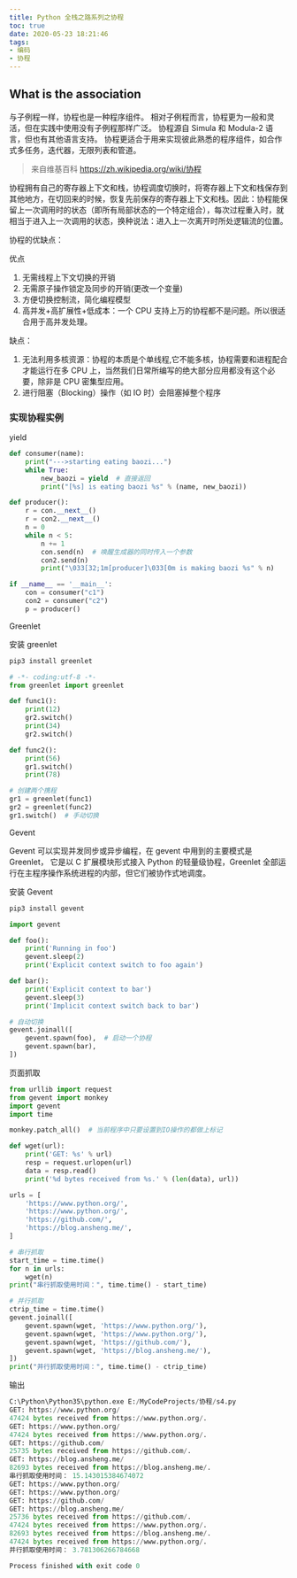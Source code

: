 ```yaml
---
title: Python 全栈之路系列之协程
toc: true
date: 2020-05-23 18:21:46
tags:
- 编码
- 协程
---
```


## What is the association

与子例程一样，协程也是一种程序组件。 相对子例程而言，协程更为一般和灵活，但在实践中使用没有子例程那样广泛。 协程源自 Simula 和 Modula-2 语言，但也有其他语言支持。 协程更适合于用来实现彼此熟悉的程序组件，如合作式多任务，迭代器，无限列表和管道。

> 来自维基百科 https://zh.wikipedia.org/wiki/协程

协程拥有自己的寄存器上下文和栈，协程调度切换时，将寄存器上下文和栈保存到其他地方，在切回来的时候，恢复先前保存的寄存器上下文和栈。因此：协程能保留上一次调用时的状态（即所有局部状态的一个特定组合），每次过程重入时，就相当于进入上一次调用的状态，换种说法：进入上一次离开时所处逻辑流的位置。

协程的优缺点：

优点

1. 无需线程上下文切换的开销
2. 无需原子操作锁定及同步的开销(更改一个变量)
3. 方便切换控制流，简化编程模型
4. 高并发+高扩展性+低成本：一个 CPU 支持上万的协程都不是问题。所以很适合用于高并发处理。

缺点：

1. 无法利用多核资源：协程的本质是个单线程,它不能多核，协程需要和进程配合才能运行在多 CPU 上，当然我们日常所编写的绝大部分应用都没有这个必要，除非是 CPU 密集型应用。
2. 进行阻塞（Blocking）操作（如 IO 时）会阻塞掉整个程序

### 实现协程实例

yield

```python
def consumer(name):
    print("--->starting eating baozi...")
    while True:
        new_baozi = yield  # 直接返回
        print("[%s] is eating baozi %s" % (name, new_baozi))

def producer():
    r = con.__next__()
    r = con2.__next__()
    n = 0
    while n < 5:
        n += 1
        con.send(n)  # 唤醒生成器的同时传入一个参数
        con2.send(n)
        print("\033[32;1m[producer]\033[0m is making baozi %s" % n)

if __name__ == '__main__':
    con = consumer("c1")
    con2 = consumer("c2")
    p = producer()
```

Greenlet

安装 greenlet

```bash
pip3 install greenlet
```

```python
# -*- coding:utf-8 -*-
from greenlet import greenlet

def func1():
    print(12)
    gr2.switch()
    print(34)
    gr2.switch()

def func2():
    print(56)
    gr1.switch()
    print(78)

# 创建两个携程
gr1 = greenlet(func1)
gr2 = greenlet(func2)
gr1.switch()  # 手动切换
```

Gevent 

Gevent 可以实现并发同步或异步编程，在 gevent 中用到的主要模式是 Greenlet， 它是以 C 扩展模块形式接入 Python 的轻量级协程，Greenlet 全部运行在主程序操作系统进程的内部，但它们被协作式地调度。

安装 Gevent

```bash
pip3 install gevent
```

```python
import gevent

def foo():
    print('Running in foo')
    gevent.sleep(2)
    print('Explicit context switch to foo again')

def bar():
    print('Explicit context to bar')
    gevent.sleep(3)
    print('Implicit context switch back to bar')

# 自动切换
gevent.joinall([
    gevent.spawn(foo),  # 启动一个协程
    gevent.spawn(bar),
])
```

页面抓取

```python
from urllib import request
from gevent import monkey
import gevent
import time

monkey.patch_all()  # 当前程序中只要设置到IO操作的都做上标记

def wget(url):
    print('GET: %s' % url)
    resp = request.urlopen(url)
    data = resp.read()
    print('%d bytes received from %s.' % (len(data), url))

urls = [
    'https://www.python.org/',
    'https://www.python.org/',
    'https://github.com/',
    'https://blog.ansheng.me/',
]

# 串行抓取
start_time = time.time()
for n in urls:
    wget(n)
print("串行抓取使用时间：", time.time() - start_time)

# 并行抓取
ctrip_time = time.time()
gevent.joinall([
    gevent.spawn(wget, 'https://www.python.org/'),
    gevent.spawn(wget, 'https://www.python.org/'),
    gevent.spawn(wget, 'https://github.com/'),
    gevent.spawn(wget, 'https://blog.ansheng.me/'),
])
print("并行抓取使用时间：", time.time() - ctrip_time)
```

输出
```python
C:\Python\Python35\python.exe E:/MyCodeProjects/协程/s4.py
GET: https://www.python.org/
47424 bytes received from https://www.python.org/.
GET: https://www.python.org/
47424 bytes received from https://www.python.org/.
GET: https://github.com/
25735 bytes received from https://github.com/.
GET: https://blog.ansheng.me/
82693 bytes received from https://blog.ansheng.me/.
串行抓取使用时间： 15.143015384674072
GET: https://www.python.org/
GET: https://www.python.org/
GET: https://github.com/
GET: https://blog.ansheng.me/
25736 bytes received from https://github.com/.
47424 bytes received from https://www.python.org/.
82693 bytes received from https://blog.ansheng.me/.
47424 bytes received from https://www.python.org/.
并行抓取使用时间： 3.781306266784668

Process finished with exit code 0
```